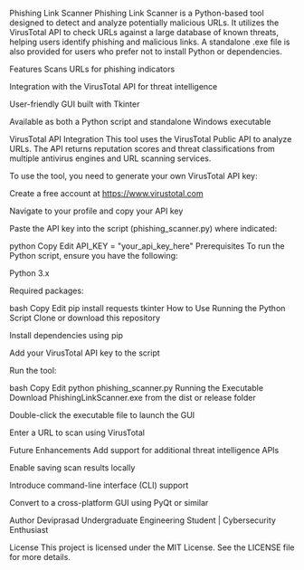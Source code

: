 Phishing Link Scanner
Phishing Link Scanner is a Python-based tool designed to detect and analyze potentially malicious URLs. It utilizes the VirusTotal API to check URLs against a large database of known threats, helping users identify phishing and malicious links. A standalone .exe file is also provided for users who prefer not to install Python or dependencies.

Features
Scans URLs for phishing indicators

Integration with the VirusTotal API for threat intelligence

User-friendly GUI built with Tkinter

Available as both a Python script and standalone Windows executable

VirusTotal API Integration
This tool uses the VirusTotal Public API to analyze URLs. The API returns reputation scores and threat classifications from multiple antivirus engines and URL scanning services.

To use the tool, you need to generate your own VirusTotal API key:

Create a free account at https://www.virustotal.com

Navigate to your profile and copy your API key

Paste the API key into the script (phishing_scanner.py) where indicated:

python
Copy
Edit
API_KEY = "your_api_key_here"
Prerequisites
To run the Python script, ensure you have the following:

Python 3.x

Required packages:

bash
Copy
Edit
pip install requests tkinter
How to Use
Running the Python Script
Clone or download this repository

Install dependencies using pip

Add your VirusTotal API key to the script

Run the tool:

bash
Copy
Edit
python phishing_scanner.py
Running the Executable
Download PhishingLinkScanner.exe from the dist or release folder

Double-click the executable file to launch the GUI

Enter a URL to scan using VirusTotal

Future Enhancements
Add support for additional threat intelligence APIs

Enable saving scan results locally

Introduce command-line interface (CLI) support

Convert to a cross-platform GUI using PyQt or similar

Author
Deviprasad
Undergraduate Engineering Student | Cybersecurity Enthusiast

License
This project is licensed under the MIT License. See the LICENSE file for more details.

